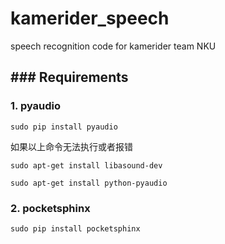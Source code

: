 # kamerider_speech
speech recognition code for kamerider team NKU

## ### Requirements

### 1. pyaudio

`sudo pip install pyaudio`

如果以上命令无法执行或者报错

`sudo apt-get install libasound-dev`

`sudo apt-get install python-pyaudio`

### 2. pocketsphinx

`sudo pip install pocketsphinx`